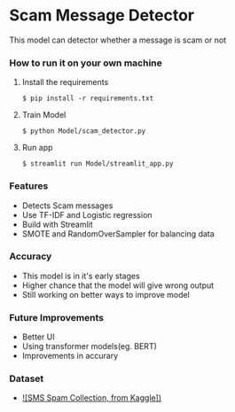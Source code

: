 # Scam Message Detector

This model can detector whether a message is scam or not



### How to run it on your own machine

1. Install the requirements

   ```
   $ pip install -r requirements.txt
   ```

2. Train Model

   ```
   $ python Model/scam_detector.py
   ```

3. Run app

   ```
   $ streamlit run Model/streamlit_app.py
   ```   

### Features 

- Detects Scam messages
- Use TF-IDF and Logistic regression
- Build with Streamlit
- SMOTE and RandomOverSampler for balancing data

### Accuracy
- This model is in it's early stages
- Higher chance that the model will give wrong output 
- Still working on better ways to improve model

### Future Improvements
- Better UI
- Using transformer models(eg. BERT)
- Improvements in accurary

### Dataset
- [![SMS Spam Collection, from Kaggle])](https://www.kaggle.com/datasets/noorsaeed/scam-detection-dataset/data?source=post_page-----bcd84e36e689---------------------------------------)

